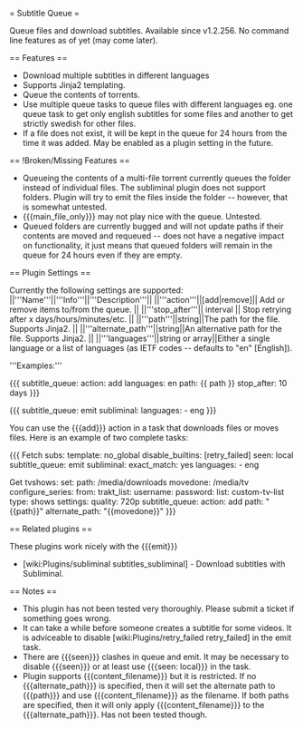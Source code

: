 = Subtitle Queue =

Queue files and download subtitles. Available since v1.2.256. No command line features as of yet (may come later).

== Features ==

 * Download multiple subtitles in different languages
 * Supports Jinja2 templating.
 * Queue the contents of torrents.
 * Use multiple queue tasks to queue files with different languages eg. one queue task to get only english subtitles for some files and another to get strictly swedish for other files.
 * If a file does not exist, it will be kept in the queue for 24 hours from the time it was added. May be enabled as a plugin setting in the future.

== !Broken/Missing Features ==
 
 * Queueing the contents of a multi-file torrent currently queues the folder instead of individual files. The subliminal plugin does not support folders. Plugin will try to emit the files inside the folder -- however, that is somewhat untested.
 * {{{main_file_only}}} may not play nice with the queue. Untested.
 * Queued folders are currently bugged and will not update paths if their contents are moved and requeued -- does not have a negative impact on functionality, it just means that queued folders will remain in the queue for 24 hours even if they are empty.

== Plugin Settings ==

Currently the following settings are supported:
||'''Name'''||'''Info'''||'''Description'''||
||'''action'''||[add|remove]|| Add or remove items to/from the queue. ||
||'''stop_after'''|| interval || Stop retrying after x days/hours/minutes/etc. ||
||'''path'''||string||The path for the file. Supports Jinja2. ||
||'''alternate_path'''||string||An alternative path for the file. Supports Jinja2. ||
||'''languages'''||string or array||Either a single language or a list of languages (as IETF codes -- defaults to "en" [English]).

'''Examples:'''

{{{
subtitle_queue:
  action: add
  languages: en
  path: {{ path }}
  stop_after: 10 days
}}}

{{{
subtitle_queue: emit
subliminal:
  languages:
    - eng
}}}

You can use the {{{add}}} action in a task that downloads files or moves files. Here is an example of two complete tasks:

{{{
Fetch subs:
  template: no_global
  disable_builtins: [retry_failed]
  seen: local
  subtitle_queue: emit
  subliminal:
    exact_match: yes
    languages:
      - eng

Get tvshows:
  set:
    path: /media/downloads
    movedone: /media/tv
  configure_series:
    from:
      trakt_list:
        username: <username>
        password: <password>
        list: custom-tv-list
        type: shows
    settings:
      quality: 720p
  subtitle_queue:
    action: add
    path: "{{path}}"
    alternate_path: "{{movedone}}"
}}}

== Related plugins ==

These plugins work nicely with the {{{emit}}}

 * [wiki:Plugins/subliminal subtitles_subliminal] - Download subtitles with Subliminal.

== Notes ==

 * This plugin has not been tested very thoroughly. Please submit a ticket if something goes wrong.
 * It can take a while before someone creates a subtitle for some videos. It is adviceable to disable [wiki:Plugins/retry_failed retry_failed] in the emit task.
 * There are {{{seen}}} clashes in queue and emit. It may be necessary to disable {{{seen}}} or at least use {{{seen: local}}} in the task.
 * Plugin supports {{{content_filename}}} but it is restricted. If no {{{alternate_path}}} is specified, then it will set the alternate path to {{{path}}} and use {{{content_filename}}} as the filename. If both paths are specified, then it will only apply {{{content_filename}}} to the {{{alternate_path}}}. Has not been tested though.
